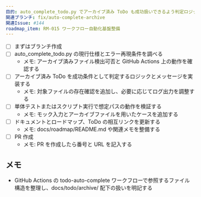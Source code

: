 ```yaml
---
目的: auto_complete_todo.py でアーカイブ済み ToDo も成功扱いできるよう判定ロジックを改善する
関連ブランチ: fix/auto-complete-archive
関連Issue: #144
roadmap_item: RM-015 ワークフロー自動化基盤整備
---
```


- [ ] まずはブランチ作成
- [ ] auto_complete_todo.py の現行仕様とエラー再現条件を調べる
  - メモ: アーカイブ済みファイル検出可否と GitHub Actions 上の動作を確認する
- [ ] アーカイブ済み ToDo を成功条件として判定するロジックとメッセージを実装する
  - メモ: 対象ファイルの存在確認を追加し、必要に応じてログ出力を調整する
- [ ] 単体テストまたはスクリプト実行で想定パスの動作を検証する
  - メモ: モック入力とアーカイブファイルを用いたケースを追加する
- [ ] ドキュメントとロードマップ、ToDo の相互リンクを更新する
  - メモ: docs/roadmap/README.md や関連メモを整備する
- [ ] PR 作成
  - メモ: PR を作成したら番号と URL を記入する

## メモ
- GitHub Actions の todo-auto-complete ワークフローで参照するファイル構造を整理し、docs/todo/archive/ 配下の扱いを明記する
